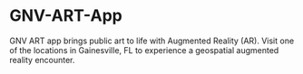# GNV-ART-App
GNV ART app brings public art to life with Augmented Reality (AR).  Visit one of the locations in Gainesville, FL to experience a geospatial augmented reality encounter.
